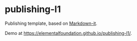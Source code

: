 # publishing-l1

Publishing template, based on [Markdown-it](https://github.com/markdown-it/markdown-it).

Demo at https://elementalfoundation.github.io/publishing-l1/. 
